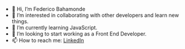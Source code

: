 - 👋 Hi, I’m Federico Bahamonde
- 👀 I’m interested in collaborating with other developers and learn new things.
- 🌱 I’m currently learning JavaScript.
- 💞️ I’m looking to start working as a Front End Developer.
- 📫 How to reach me: <a href="www.linkedin.com/in/fedebaha">LinkedIn</a>

<!---
FeDaBa/FeDaBa is a ✨ special ✨ repository because its `README.md` (this file) appears on your GitHub profile.
You can click the Preview link to take a look at your changes.
--->
